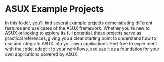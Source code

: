 # ASUX Example Projects
In this folder, you'll find several example projects demonstrating different features and use cases of the ASUX framework. Whether you're new to ASUX or looking to explore its full potential, these projects serve as practical references, giving you a clear starting point to understand how to use and integrate ASUX into your own applications. Feel free to experiment with the code, adapt it to your workflows, and use it as a foundation for your own applications powered by ASUX.